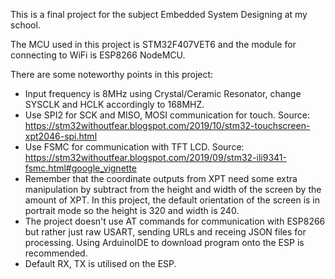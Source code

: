 This is a final project for the subject Embedded System Designing at my school.

The MCU used in this project is STM32F407VET6 and the module for connecting to WiFi is ESP8266 NodeMCU.

There are some noteworthy points in this project:
- Input frequency is 8MHz using Crystal/Ceramic Resonator, change SYSCLK and HCLK accordingly to 168MHZ.
- Use SPI2 for SCK and MISO, MOSI communication for touch.
Source: https://stm32withoutfear.blogspot.com/2019/10/stm32-touchscreen-xpt2046-spi.html
- Use FSMC for communication with TFT LCD.
Source: https://stm32withoutfear.blogspot.com/2019/09/stm32-ili9341-fsmc.html#google_vignette
- Remember that the coordinate outputs from XPT need some extra manipulation by subtract from the height and width of the screen by the amount of XPT. In this project, the default orientation of the screen is in portrait mode so the height is 320 and width is 240.
- The project doesn't use AT commands for communication with ESP8266 but rather just raw USART, sending URLs and receing JSON files for processing. Using ArduinoIDE to download program onto the ESP is recommended.
- Default RX, TX is utilised on the ESP.

